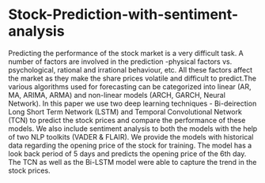 # Stock-Prediction-with-sentiment-analysis

Predicting the performance of the stock market is a very difficult task. A number of factors are involved in the prediction -physical factors vs. psychological, rational and irrational behaviour, etc. All these factors affect the market as they make the share prices volatile and difficult to predict.The various algorithms used for forecasting can be categorized into linear (AR, MA, ARIMA, ARMA) and non-linear models (ARCH, GARCH, Neural Network). In this paper we use two deep learning techniques - Bi-deirection Long Short Term Network (LSTM) and Temporal Convolutional Network (TCN) to predict the stock prices and compare the performance of these models. We also include sentiment analysis to both the models with the help of two NLP toolkits (VADER & FLAIR). We provide the models with historical data regarding the opening price of the stock for training. The model has a look back period of 5 days and predicts the opening price of the 6th day. The TCN as well as the Bi-LSTM model were able to capture the trend in the stock prices.
